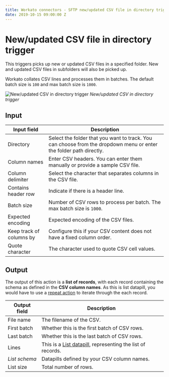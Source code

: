 ```yaml
---
title: Workato connectors - SFTP new/updated CSV file in directory trigger
date: 2019-10-15 09:00:00 Z
---
```


# New/updated CSV file in directory trigger

This triggers picks up new or updated CSV files in a specified folder. New and updated CSV files in subfolders will also be picked up.

Workato collates CSV lines and processes them in batches. The default batch size is `100` and max batch size is `1000`.

![New/updated CSV in directory trigger](~@img/connectors/sftp/updated-csv-trigger.png)
*New/updated CSV in directory trigger*

## Input

| Input field         | Description                                                                   |
| ------------------- | ----------------------------------------------------------------------------- |
| Directory           | Select the folder that you want to track. You can choose from the dropdown menu or enter the folder path directly. |
| Column names        | Enter CSV headers. You can enter them manually or provide a sample CSV file.  |
| Column delimiter    | Select the character that separates columns in the CSV file.                  |
| Contains header row | Indicate if there is a header line.                                           |
| Batch size          | Number of CSV rows to process per batch. The max batch size is `1000`.        |
| Expected encoding   | Expected encoding of the CSV files.                                           |
| Keep track of columns by | Configure this if your CSV content does not have a fixed column order.   |
| Quote character     | The character used to quote CSV cell values.                                  |

## Output

The output of this action is a **list of records**, with each record containing the schema as defined in the **CSV column names**. As this is list datapill, you would have to use a [repeat action](/recipes/steps.md#repeat-step) to iterate through the each record.

| Output field  | Description                                  |
| ------------- | -------------------------------------------- |
| File name     | The filename of the CSV.                     |
| First batch   | Whether this is the first batch of CSV rows. |
| Last batch    | Whether this is the last batch of CSV rows.  |
| Lines         | This is a [List datapill](https://docs.workato.com/features/list-management.html), representing the list of records. |
| _List schema_ | Datapills defined by your CSV column names.  |
| List size     | Total number of rows.                        |
